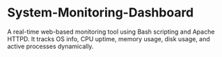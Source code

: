 # System-Monitoring-Dashboard
A real-time web-based monitoring tool using Bash scripting and Apache HTTPD. It tracks OS info, CPU uptime, memory usage, disk usage, and active processes dynamically.
